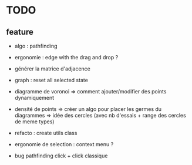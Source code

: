 # TODO

## feature

- algo : pathfinding
- ergonomie : edge with the drag and drop ?
- générer la matrice d'adjacence
- graph : reset all selected state

- diagramme de voronoi => comment ajouter/modifier des points dynamiquement
- densité de points => créer un algo pour placer les germes du diagrammes => idée des cercles (avec nb d'essais + range des cercles de meme types)

- refacto : create utils class

- ergonomie de selection : context menu ?
- bug pathfinding click + click classique